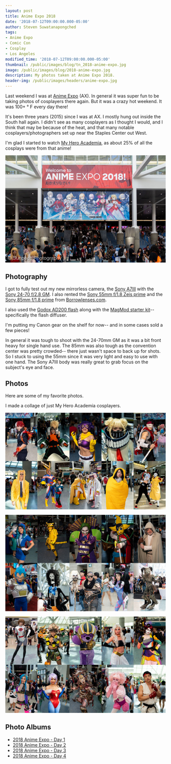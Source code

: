 ```yaml
---
layout: post
title: Anime Expo 2018
date: '2018-07-12T09:00:00.000-05:00'
author: Steven Suwatanapongched
tags:
- Anime Expo
- Comic Con
- Cosplay
- Los Angeles
modified_time: '2018-07-12T09:00:00.000-05:00'
thumbnail: /public/images/blog/tn_2018-anime-expo.jpg
image: /public/images/blog/2018-anime-expo.jpg
description: My photos taken at Anime Expo 2018.
header-img: /public/images/headers/anime-expo.jpg
---
```


Last weekend I was at [Anime Expo](http://www.animeexpo.org) (AX). In general it was super fun to be taking photos of cosplayers there again. But it was a crazy hot weekend. It was 100+ &#176; F every day there!

It's been three years (2015) since I was at AX. I mostly hung out inside the South hall again. I didn't see as many cosplayers as I thought I would, and I think that may be because of the heat, and that many notable cosplayers/photographers set up near the Staples Center out West.

I'm glad I started to watch [My Hero Academia](https://en.wikipedia.org/wiki/My_Hero_Academia), as about 25% of all the cosplays were from that anime!

![Anime Expo 2018](/public/images/blog/2018-anime-expo-south-hall-entrance.jpg)

## Photography

I got to fully test out my new mirrorless camera, the [Sony A7III](https://amzn.to/2NNJem3) with the [Sony 24-70 f/2.8 GM](https://amzn.to/2NJPUl7). I also rented the [Sony 55mm f/1.8 Zeis prime](https://amzn.to/2Ji1JLV) and the [Sony 85mm f/1.8 prime](https://amzn.to/2NLTX0b) from [Borrowlenses.com](https://www.borrowlenses.com/).

I also used the [Godox AD200 flash](https://amzn.to/2NM09oX) along with the [MagMod starter kit](https://amzn.to/2ui9E6Y)-- specifically the flash diffuser.

I'm putting my Canon gear on the shelf for now-- and in some cases sold a few pieces!

In general it was tough to shoot with the 24-70mm GM as it was a bit front heavy for single hand use. The 85mm was also tough as the convention center was pretty crowded-- there just wasn't space to back up for shots. So I stuck to using the 55mm since it was very light and easy to use with one hand. The Sony A7III body was really great to grab focus on the subject's eye and face.

## Photos

Here are some of my favorite photos.

I made a collage of just My Hero Academia cosplayers.

![My Hero Academia Cosplayers](/public/images/blog/2018-anime-expo-my-hero-academia-cosplayers.jpg)

![Anime Expo Cosplayers Set 1](/public/images/blog/2018-anime-expo-cosplayers-collage-set-1.jpg)

![Anime Expo Cosplayers Set 2](/public/images/blog/2018-anime-expo-cosplayers-collage-set-2.jpg)

## Photo Albums

* [2018 Anime Expo - Day 1](https://www.facebook.com/media/set/?set=a.1839741252757557.1073741942.408588035872893&type=3)
* [2018 Anime Expo - Day 2](https://www.facebook.com/media/set/?set=a.1839747296090286.1073741943.408588035872893&type=3)
* [2018 Anime Expo - Day 3](https://www.facebook.com/media/set/?set=a.1839750142756668.1073741944.408588035872893&type=3)
* [2018 Anime Expo - Day 4](https://www.facebook.com/media/set/?set=a.1839755759422773.1073741945.408588035872893&type=3)